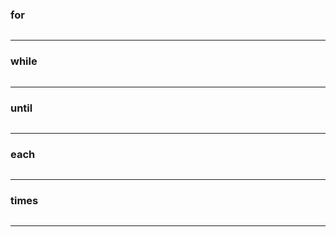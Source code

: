 ### for
```ruby
```
---
### while
```ruby
```
---
### until
```ruby
```
---
### each
```ruby
```
---
### times
```ruby
```
---
